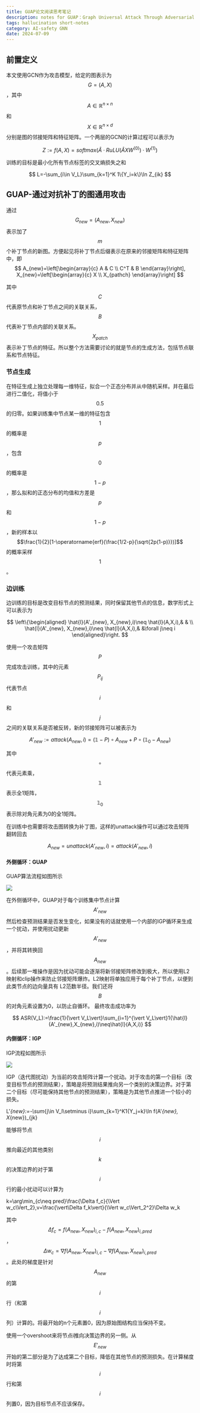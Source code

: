 ```yaml
---
title: GUAP论文阅读思考笔记
description: notes for GUAP：Graph Universal Attack Through Adversarial Patching
tags: hallucination short-notes
category: AI-safety GNN
date: 2024-07-09
---
```

## 前置定义

本文使用GCN作为攻击模型，给定的图表示为$$G=(A,X)$$，其中$$A\in\mathbb{R}^{n\times n}$$和$$X\in\mathbb{R}^{n\times d}$$分别是图的邻接矩阵和特征矩阵。一个两层的GCN的计算过程可以表示为

$$
Z:=f(A,X)=softmax(\hat{A}\cdot RuLU(\hat{A}XW^{(0)})\cdot W^{(1)})
$$

训练的目标是最小化所有节点标签的交叉熵损失之和

$$
L=-\sum_{i\in V_L}\sum_{k=1}^K 1\{Y_i=k\}\ln Z_{ik}
$$

## GUAP-通过对抗补丁的图通用攻击

通过$$G_{new}=(A_{new}, X_{new})$$表示加了$$m$$个补丁节点的新图。方便起见将补丁节点后缀表示在原来的邻接矩阵和特征矩阵中，即
$$
A_{new}=\left[\begin{array}{c}
A & C \\
C^T & B
\end{array}\right],
X_{new}=\left[\begin{array}{c}
X \\
X_{pathch}
\end{array}\right]
$$

其中$$C$$代表原节点和补丁节点之间的关联关系，$$B$$代表补丁节点内部的关联关系。$$X_{patch}$$表示补丁节点的特征。所以整个方法需要讨论的就是节点的生成方法，包括节点联系和节点特征。

### 节点生成

在特征生成上独立处理每一维特征，拟合一个正态分布并从中随机采样。并在最后进行二值化，将值小于$$0.5$$的归零。如果训练集中节点某一维的特征包含$$1$$的概率是$$p$$，包含$$0$$的概率是$$1-p$$，那么拟和的正态分布的均值和方差是$$p$$和$$1-p$$，新的样本以$$\frac{1}{2}[1-\operatorname{erf}(\frac{1/2-p}{\sqrt{2p(1-p)}})]$$的概率采样$$1$$。

### 边训练

边训练的目标是改变目标节点的预测结果，同时保留其他节点的信息，数学形式上可以表示为

$$
\left\{\begin{aligned}
\hat{l}(A'_{new}, X_{new},i)\neq \hat{l}(A,X,i),& & \\
\hat{l}(A'_{new}, X_{new},i)\neq \hat{l}(A,X,i),& &\forall j\neq i
\end{aligned}\right.
$$

使用一个攻击矩阵$$P$$完成攻击训练，其中的元素$$P_{ij}$$代表节点$$i$$和$$j$$之间的关联关系是否被反转，新的邻接矩阵可以被表示为

$$
A'_{new}:=attack(A_{new}, i)=(\mathbb{1}-P)\circ A_{new}+P\circ(\mathbb{1}_0-A_{new})
$$

其中$$\circ$$代表元素乘，$$\mathbb{1}$$表示全1矩阵，$$\mathbb{1}_0$$表示除对角元素为0的全1矩阵。

在训练中也需要将攻击图转换为补丁图，这样的unattack操作可以通过攻击矩阵翻转回去

$$
A_{new}=unattack(A'_{new}, i)=attack(A'_{new}, i)
$$

#### 外侧循环：GUAP

GUAP算法流程如图所示

![](/images/MyImages/guap-procedure.png)


在外侧循环中，GUAP对于每个训练集中节点计算$$A'_{new}$$然后检查预测结果是否发生变化，如果没有的话就使用一个内部的IGP循环来生成一个扰动，并使用扰动更新$$A'_{new}$$，并将其转换回$$A_{new}$$。后续那一堆操作是因为扰动可能会逐渐将新邻接矩阵修改到极大，所以使用L2映射和clip操作来防止邻接矩阵爆炸。L2映射将单独应用于每个补丁节点，以便到此类节点的边向量具有 L2范数半径。我们还将$$B$$的对角元素设置为0，以防止自循环。
最终攻击成功率为

$$
ASR(V_L):=\frac{1}{\vert V_L\vert}\sum_{i=1}^{\vert V_L\vert}1{\hat{l}(A'_{new},X_{new},i)\neq\hat{l}(A,X,i)}
$$
#### 内侧循环：IGP

IGP流程如图所示

![](/images/MyImages/igp-procedure.png)

IGP（迭代图扰动）为当前的攻击矩阵计算一个扰动。对于攻击的第一个目标（改变目标节点的预测结果），策略是将预测结果推向另一个类别的决策边界。对于第二个目标（尽可能保持其他节点的预测结果），策略是为其他节点推进一个较小的损失。

$$$$
L'_{new}:=-\sum_{j\in V_l\setminus i}\sum_{k=1}^K1\{Y_j=k\}\ln f(A'_{new}, X_{new})_{jk}
$$$$

能够将节点$$i$$推向最近的其他类别$$k$$的决策边界的对于第$$i$$行的最小扰动可以计算为

$$$$
k=\arg\min_{c\neq pred}\frac{\Delta f_c}{\Vert w_c\Vert_2},v=\frac{\vert\Delta f_k\vert}{\Vert w_c\Vert_2^2}\Delta w_k
$$$$

其中$$\Delta f_c=f(A_{new},X_{new})_{i,c}-f(A_{new},X_{new})_{i,pred}$$，$$\Delta w_c=\nabla f(A_{new},X_{new})_{i,c}-\nabla f(A_{new},X_{new})_{i,pred}$$。此处的梯度是针对$$A_{new}$$的第$$i$$行（和第$$i$$列）计算的。将最开始的n个元素置0，因为原始图结构应当保持不变。

使用一个overshoot来将节点i推向决策边界的另一侧。从$$E'_{new}$$开始的第二部分是为了达成第二个目标，降低在其他节点的预测损失。在计算梯度时将第$$i$$行和第$$i$$列置0，因为目标节点不应该保存。